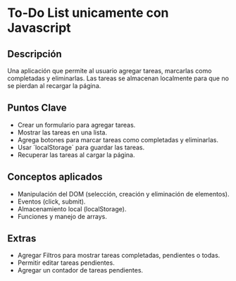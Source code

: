 # To-Do List unicamente con Javascript
## Descripción
Una aplicación que permite al usuario agregar tareas, marcarlas como completadas y eliminarlas. Las tareas se almacenan localmente para que no se pierdan al recargar la página.

## Puntos Clave
- Crear un formulario para agregar tareas.
- Mostrar las tareas en una lista.
- Agrega botones para marcar tareas como completadas y eliminarlas.
- Usar ´localStorage´ para guardar las tareas.
- Recuperar las tareas al cargar la página.

## Conceptos aplicados
- Manipulación del DOM (selección, creación y eliminación de elementos).
- Eventos (click, submit).
- Almacenamiento local (localStorage).
- Funciones y manejo de arrays.

## Extras
- Agregar Filtros para mostrar tareas completadas, pendientes o todas.
- Permitir editar tareas pendientes.
- Agregar un contador de tareas pendientes.